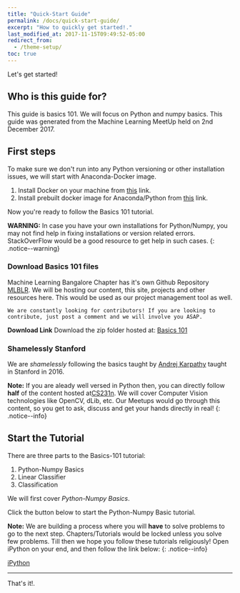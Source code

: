 ```yaml
---
title: "Quick-Start Guide"
permalink: /docs/quick-start-guide/
excerpt: "How to quickly get started!."
last_modified_at: 2017-11-15T09:49:52-05:00
redirect_from:
  - /theme-setup/
toc: true
---
```


Let's get started!

## Who is this guide for? 
This guide is basics 101. We will focus on Python and numpy basics. This guide was generated from the Machine Learning MeetUp held on 2nd December 2017. 

## First steps

To make sure we don't run into any Python versioning or other installation issues, we will start with Anaconda-Docker image. 

1. Install Docker on your machine from [this](https://docs.docker.com/engine/installation/) link. 
2. Install prebuilt docker image for Anaconda/Python from [this](https://hub.docker.com/r/continuumio/anaconda3/) link. 

Now you're ready to follow the Basics 101 tutorial. 

**WARNING:** In case you have your own installations for Python/Numpy, you may not find help in fixing installations or version related errors. StackOverFlow would be a good resource to get help in such cases.
{: .notice--warning}

### Download Basics 101 files

Machine Learning Bangalore Chapter has it's own Github Repository [MLBLR](https://github.com/machinelearningblr). We will be hosting our content, this site, projects and other resources here. This would be used as our project management tool as well. 

```
We are constantly looking for contributors! If you are looking to contribute, just post a comment and we will involve you ASAP. 
```

**Download Link**
Download the zip folder hosted at: [Basics 101](https://github.com/machinelearningblr/machinelearningblr.github.io/blob/master/tutorials/CS231n-Materials.zip)
### Shamelessly Stanford

We are _shamelessly_ following the basics taught by [Andrej Karpathy](http://karpathy.github.io/) taught in Stanford in 2016. 

**Note:** If you are aleady well versed in Python then, you can directly follow **half** of the content hosted at[CS231n](cs231n.github.io). We will cover Computer Vision technologies like OpenCV, dLib, etc. Our Meetups would go through this content, so you get to ask, discuss and get your hands directly in real!
{: .notice--info}

## Start the Tutorial

There are three parts to the Basics-101 tutorial:
1. Python-Numpy Basics
2. Linear Classifier
3. Classification

We will first cover _Python-Numpy Basics_.

Click the button below to start the Python-Numpy Basic tutorial. 

**Note:** We are building a process where you will **have** to solve problems to go to the next step. Chapters/Tutorials would be locked unless you solve few problems. Till then we hope you follow these tutorials religiously! Open iPython on your end, and then follow the link below:
{: .notice--info}

<a href="https://github.com/machinelearningblr/machinelearningblr.github.io/blob/master/tutorials/CS231n-Materials/CS231n-python-numpy-tutorial.ipynb" class="btn btn--inverse btn--x-large">iPython</a>


---

That's it!.
